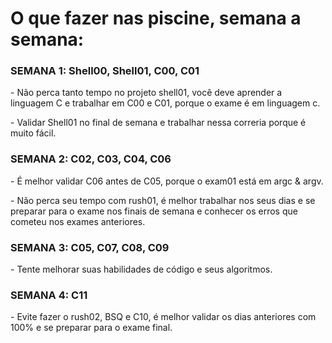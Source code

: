 <h1>O que fazer nas piscine, semana a semana:</h1>

<h3>SEMANA 1: Shell00, Shell01, C00, C01</h3>
<p>- Não perca tanto tempo no projeto shell01, você deve aprender a linguagem C e trabalhar em C00 e C01, porque o exame é em linguagem c.
<p>- Validar Shell01 no final de semana e trabalhar nessa correria porque é muito fácil.

<h3>SEMANA 2: C02, C03, C04, C06</h3>
<p>- É melhor validar C06 antes de C05, porque o exam01 está em argc & argv.
<p>- Não perca seu tempo com rush01, é melhor trabalhar nos seus dias e se preparar para o exame nos finais de semana e conhecer os erros que cometeu nos exames anteriores.

<h3>SEMANA 3: C05, C07, C08, C09</h3>
<p>- Tente melhorar suas habilidades de código e seus algoritmos.

<h3>SEMANA 4: C11</h3>
<p>- Evite fazer o rush02, BSQ e C10, é melhor validar os dias anteriores com 100% e se preparar para o exame final.